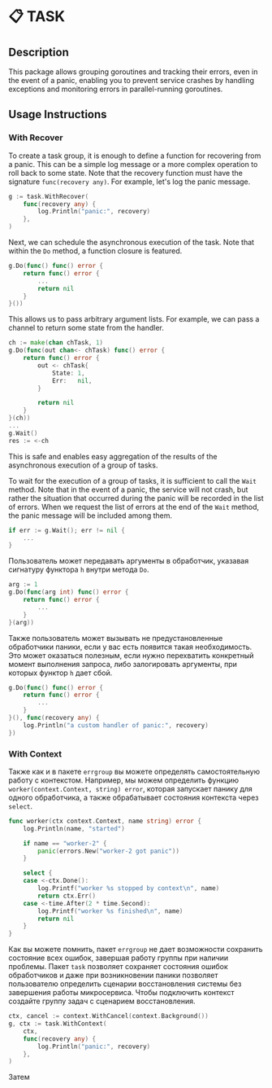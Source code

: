 # 📋 TASK

## Description

This package allows grouping goroutines and tracking their
errors, even in the event of a panic, enabling you to
prevent service crashes by handling exceptions and
monitoring errors in parallel-running goroutines.

## Usage Instructions

### With Recover

To create a task group, it is enough to define a function
for recovering from a panic. This can be a simple log
message or a more complex operation to roll back to some
state. Note that the recovery function must have the
signature `func(recovery any)`. For example, let's log the
panic message.

```go
g := task.WithRecover(
	func(recovery any) {
		log.Println("panic:", recovery)
	},
)
```

Next, we can schedule the asynchronous execution of the
task. Note that within the `Do` method, a function closure
is featured.

```go
g.Do(func() func() error {
	return func() error {
		...
		return nil
	}
}())
```

This allows us to pass arbitrary argument lists. For
example, we can pass a channel to return some state
from the handler.

```go
ch := make(chan chTask, 1)
g.Do(func(out chan<- chTask) func() error {
	return func() error {
		out <- chTask{
			State: 1,
			Err:   nil,
		}

		return nil
	}
}(ch))
...
g.Wait()
res := <-ch
```

This is safe and enables easy aggregation of the results of
the asynchronous execution of a group of tasks.

To wait for the execution of a group of tasks, it is
sufficient to call the `Wait` method. Note that in the event
of a panic, the service will not crash, but rather the
situation that occurred during the panic will be recorded in
the list of errors. When we request the list of errors at
the end of the `Wait` method, the panic message will be
included among them.

```go
if err := g.Wait(); err != nil {
	...
}
```

Пользователь может передавать аргументы в обработчик,
указавая сигнатуру функтора `h` внутри метода `Do`.

```go
arg := 1
g.Do(func(arg int) func() error {
	return func() error {
		...
	}
}(arg))
```

Также пользователь может вызывать не предустановленные
обработчики паники, если у вас есть появится такая
необходимость. Это может оказаться полезным, если нужно
перехватить конкретный момент выполнения запроса, либо
залогировать аргументы, при которых функтор `h` дает сбой.

```go
g.Do(func() func() error {
	return func() error {
		...
	}
}(), func(recovery any) {
	log.Println("a custom handler of panic:", recovery)
})
```

### With Context

Также как и в пакете `errgroup` вы можете определять
самостоятельную работу с контекстом. Например, мы можем
определить функцию `worker(context.Context, string) error`,
которая запускает панику для одного обработчика, а также
обрабатывает состояния контекста через `select`.

```go
func worker(ctx context.Context, name string) error {
	log.Println(name, "started")

	if name == "worker-2" {
		panic(errors.New("worker-2 got panic"))
	}

	select {
	case <-ctx.Done():
		log.Printf("worker %s stopped by context\n", name)
		return ctx.Err()
	case <-time.After(2 * time.Second):
		log.Printf("worker %s finished\n", name)
		return nil
	}
}
```

Как вы можете помнить, пакет `errgroup` не дает возможности
сохранить состояние всех ошибок, завершая работу группы при
наличии проблемы. Пакет `task` позволяет сохраняет состояния
ошибок обработчиков и даже при возникновении паники
позволяет пользователю определить сценарии восстановления
системы без завершения работы микросервиса. Чтобы подключить
контекст создайте группу задач с сценарием восстановления.

```go
ctx, cancel := context.WithCancel(context.Background())
g, ctx := task.WithContext(
	ctx,
	func(recovery any) {
		log.Println("panic:", recovery)
	},
)
```

Затем
